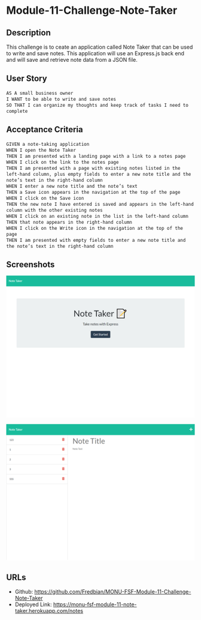 # Module-11-Challenge-Note-Taker

## Description
This challenge is to ceate an application called Note Taker that can be used to write and save notes. This application will use an Express.js back end and will save and retrieve note data from a JSON file.

## User Story
```
AS A small business owner
I WANT to be able to write and save notes
SO THAT I can organize my thoughts and keep track of tasks I need to complete
```

## Acceptance Criteria
```
GIVEN a note-taking application
WHEN I open the Note Taker
THEN I am presented with a landing page with a link to a notes page
WHEN I click on the link to the notes page
THEN I am presented with a page with existing notes listed in the left-hand column, plus empty fields to enter a new note title and the note’s text in the right-hand column
WHEN I enter a new note title and the note’s text
THEN a Save icon appears in the navigation at the top of the page
WHEN I click on the Save icon
THEN the new note I have entered is saved and appears in the left-hand column with the other existing notes
WHEN I click on an existing note in the list in the left-hand column
THEN that note appears in the right-hand column
WHEN I click on the Write icon in the navigation at the top of the page
THEN I am presented with empty fields to enter a new note title and the note’s text in the right-hand column
```

## Screenshots
![Screenshot1](https://github.com/Fredbian/MONU-FSF-Module-11-Challenge-Note-Taker/blob/main/public/assets/images/monu-fsf-module-11-note-taker.herokuapp.com_.png)

![Screenshot2](https://github.com/Fredbian/MONU-FSF-Module-11-Challenge-Note-Taker/blob/main/public/assets/images/monu-fsf-module-11-note-taker.herokuapp.com_notes.png)



## URLs
* Github: https://github.com/Fredbian/MONU-FSF-Module-11-Challenge-Note-Taker 
* Deployed Link: https://monu-fsf-module-11-note-taker.herokuapp.com/notes